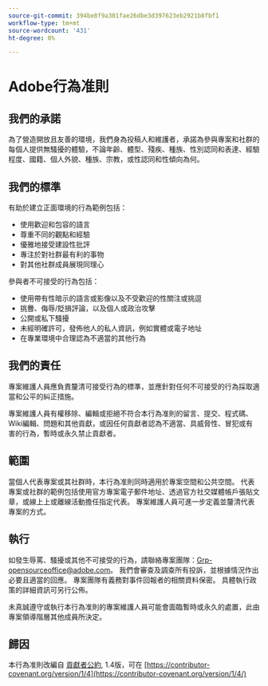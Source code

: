 ```yaml
---
source-git-commit: 394be8f9a301fae26dbe3d397623eb2921b8fbf1
workflow-type: tm+mt
source-wordcount: '431'
ht-degree: 0%

---
```

# Adobe行為准則

## 我們的承諾

為了營造開放且友善的環境，我們身為投稿人和維護者，承諾為參與專案和社群的每個人提供無騷擾的體驗，不論年齡、體型、殘疾、種族、性別認同和表達、經驗程度、國籍、個人外貌、種族、宗教，或性認同和性傾向為何。

## 我們的標準

有助於建立正面環境的行為範例包括：

* 使用歡迎和包容的語言
* 尊重不同的觀點和經驗
* 優雅地接受建設性批評
* 專注於對社群最有利的事物
* 對其他社群成員展現同理心

參與者不可接受的行為包括：

* 使用帶有性暗示的語言或影像以及不受歡迎的性關注或挑逗
* 挑釁、侮辱/貶損評論，以及個人或政治攻擊
* 公開或私下騷擾
* 未經明確許可，發佈他人的私人資訊，例如實體或電子地址
* 在專業環境中合理認為不適當的其他行為

## 我們的責任

專案維護人員應負責釐清可接受行為的標準，並應針對任何不可接受的行為採取適當和公平的糾正措施。

專案維護人員有權移除、編輯或拒絕不符合本行為准則的留言、提交、程式碼、Wiki編輯、問題和其他貢獻，或因任何貢獻者認為不適當、具威脅性、冒犯或有害的行為，暫時或永久禁止貢獻者。

## 範圍

當個人代表專案或其社群時，本行為准則同時適用於專案空間和公共空間。 代表專案或社群的範例包括使用官方專案電子郵件地址、透過官方社交媒體帳戶張貼文章，或線上上或離線活動擔任指定代表。 專案維護人員可進一步定義並釐清代表專案的方式。

## 執行

如發生辱罵、騷擾或其他不可接受的行為，請聯絡專案團隊：Grp-opensourceoffice@adobe.com。 我們會審查及調查所有投訴，並根據情況作出必要且適當的回應。 專案團隊有義務對事件回報者的相關資料保密。
具體執行政策的詳細資訊可另行公佈。

未真誠遵守或執行本行為准則的專案維護人員可能會面臨暫時或永久的處置，此由專案領導階層其他成員所決定。

## 歸因

本行為准則改編自 [貢獻者公約](https://contributor-covenant.org), 1.4版，可在 [https://contributor-covenant.org/version/1/4](https://contributor-covenant.org/version/1/4/)
